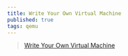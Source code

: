 ```yaml
---
title: Write Your Own Virtual Machine
published: true
tags: qemu
---
```

> [Write Your Own Virtual Machine](https://news.ycombinator.com/item?id=42517164)
